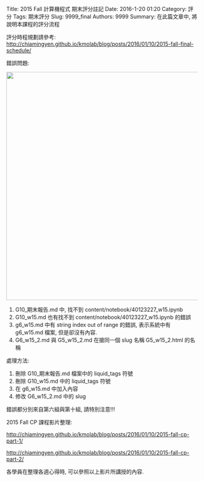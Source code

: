 Title: 2015 Fall 計算機程式 期末評分註記
Date: 2016-1-20 01:20
Category: 評分
Tags: 期末評分
Slug: 9999_final
Authors: 9999
Summary: 在此篇文章中, 將說明本課程的評分流程

評分時程規劃請參考: <http://chiamingyen.github.io/kmolab/blog/posts/2016/01/10/2015-fall-final-schedule/>

錯誤問題:

<img src="https://copy.com/w8gK8opjyaxzZbgv" width="600" />

1. G10_期末報告.md 中, 找不到 content/notebook/40123227_w15.ipynb
2. G10_w15.md 也有找不到 content/notebook/40123227_w15.ipynb 的錯誤
3. g6_w15.md 中有 string index out of range 的錯誤, 表示系統中有 g6_w15.md 檔案, 但是卻沒有內容.
4. G6_w15_2.md 與 G5_w15_2.md 在搶同一個 slug 名稱 G5_w15_2.html 的名稱

處理方法:

1. 刪除 G10_期末報告.md 檔案中的 liquid_tags 符號
2. 刪除 G10_w15.md 中的 liquid_tags 符號
3. 在 g6_w15.md 中加入內容
4. 修改 G6_w15_2.md 中的 slug

錯誤都分別來自第六組與第十組, 請特別注意!!!


2015 Fall CP 課程影片整理:

<http://chiamingyen.github.io/kmolab/blog/posts/2016/01/10/2015-fall-cp-part-1/>

<http://chiamingyen.github.io/kmolab/blog/posts/2016/01/10/2015-fall-cp-part-2/>

各學員在整理各週心得時, 可以參照以上影片所講授的內容.

